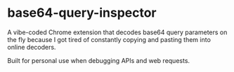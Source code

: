 # base64-query-inspector

A vibe-coded Chrome extension that decodes base64 query parameters on the fly because I got tired of constantly copying and pasting them into online decoders.

Built for personal use when debugging APIs and web requests.
